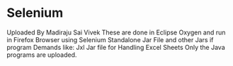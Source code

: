 # Selenium
Uploaded By Madiraju Sai Vivek
These are done in Eclipse Oxygen and run in Firefox Browser using Selenium Standalone Jar File and other Jars if program Demands 
like: Jxl Jar file for Handling Excel Sheets
Only the Java programs are uploaded.
